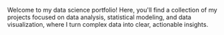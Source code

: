 Welcome to my data science portfolio! Here, you'll find a collection of my projects focused on data analysis, statistical modeling, and data visualization, where I turn complex data into clear, actionable insights.

<!---
jphilipps123/jphilipps123 is a ✨ special ✨ repository because its `README.md` (this file) appears on your GitHub profile.
You can click the Preview link to take a look at your changes.
--->
